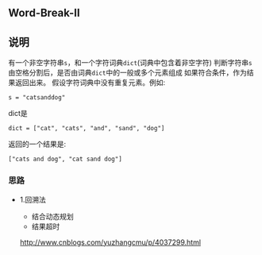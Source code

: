 ## Word-Break-II

## 说明
有一个非空字符串`s`，和一个字符词典`dict`(词典中包含着非空字符)
判断字符串`s`由空格分割后，是否由词典`dict`中的一般或多个元素组成
如果符合条件，作为结果返回出来。
假设字符词典中没有重复元素。例如:

```
s = "catsanddog"
```
dict是

```
dict = ["cat", "cats", "and", "sand", "dog"]
```
返回的一个结果是:

```
["cats and dog", "cat sand dog"]
```

### 思路

* 1.回溯法
	* 结合动态规划
	* 结果超时
	
	http://www.cnblogs.com/yuzhangcmu/p/4037299.html